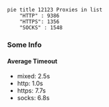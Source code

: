 
```mermaid
pie title 12123 Proxies in list
    "HTTP" : 9386
    "HTTPS": 1356
    "SOCKS" : 1548
```

### Some Info
#### Average Timeout

- mixed: 2.5s
- http: 1.0s
- https: 7.7s
- socks: 6.8s